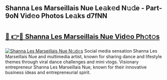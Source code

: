 ## Shanna Les Marseillais Nue Le𝚊k𝚎d N𝚞𝚍e - Part-9oN Vid𝚎o Photos Le𝚊ks d7fNN

# <h2><a href="http://fb9uic.evod.top/?m=Shanna+Les+Marseillais+Nue">🔗 👉🔴 Shanna Les Marseillais Nue Vid𝚎o Ph𝚘t𝚘s</a></h2>

[![Shanna Les Marseillais Nue N𝚞d𝚎s](https://i.imgur.com/8V9OHl7.gif)](http://fb9uic.evod.top/?m=Shanna+Les+Marseillais+Nue)
Social media sensation Shanna Les Marseillais Nue and multimedia artist, known for sharing dance and lifestyle themes through viral dance challenges and mini vlogs. Visionary entrepreneur Shanna Les Marseillais Nue, known for their innovative business ideas and entrepreneurial spirit. 
